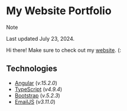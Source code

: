 # My Website Portfolio
> [!NOTE]
> Last updated July 23, 2024.

Hi there! Make sure to check out my [website](https://victor-jr.com/). (:

## Technologies
- [Angular](https://angular.dev) (*v.15.2.0*)
- [TypeScript](https://www.typescriptlang.org) (*v4.9.4*)
- [Bootstrap](https://getbootstrap.com) (*v.5.2.3*)
- [EmailJS](https://www.emailjs.com) (*v3.11.0*)
